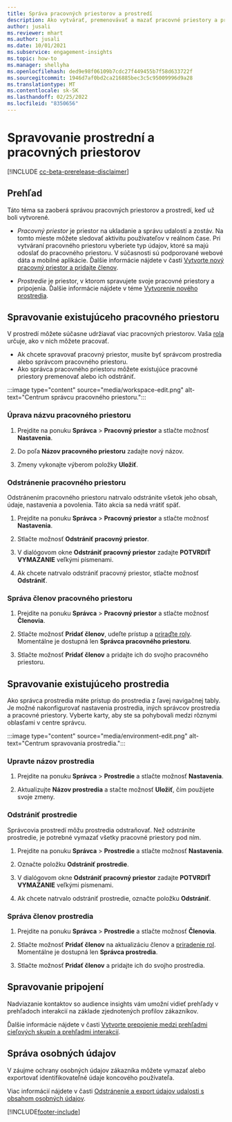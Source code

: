 ```yaml
---
title: Správa pracovných priestorov a prostredí
description: Ako vytvárať, premenovávať a mazať pracovné priestory a prostredia.
author: jusali
ms.reviewer: mhart
ms.author: jusali
ms.date: 10/01/2021
ms.subservice: engagement-insights
ms.topic: how-to
ms.manager: shellyha
ms.openlocfilehash: ded9e98f06109b7cdc27f449455b7f58d633722f
ms.sourcegitcommit: 1946d7af0bd2ca216885bec3c5c95009996d9a28
ms.translationtype: MT
ms.contentlocale: sk-SK
ms.lasthandoff: 02/25/2022
ms.locfileid: "8350656"
---
```

# <a name="manage-environments-and-workspaces"></a>Spravovanie prostrední a pracovných priestorov

[!INCLUDE [cc-beta-prerelease-disclaimer](includes/cc-beta-prerelease-disclaimer.md)]

## <a name="overview"></a>Prehľad

Táto téma sa zaoberá správou pracovných priestorov a prostredí, keď už boli vytvorené. 

- *Pracovný priestor* je priestor na ukladanie a správu udalostí a zostáv. Na tomto mieste môžete sledovať aktivitu používateľov v reálnom čase. Pri vytváraní pracovného priestoru vyberiete typ údajov, ktoré sa majú odoslať do pracovného priestoru. V súčasnosti sú podporované webové dáta a mobilné aplikácie. Ďalšie informácie nájdete v časti [Vytvorte nový pracovný priestor a pridajte členov](create-workspace.md).

- *Prostredie* je priestor, v ktorom spravujete svoje pracovné priestory a pripojenia. Ďalšie informácie nájdete v téme [Vytvorenie nového prostredia](create-new-environment.md).

## <a name="manage-an-existing-workspace"></a>Spravovanie existujúceho pracovného priestoru

V prostredí môžete súčasne udržiavať viac pracovných priestorov. Vaša [rola](user-roles.md) určuje, ako v nich môžete pracovať. 

 - Ak chcete spravovať pracovný priestor, musíte byť správcom prostredia alebo správcom pracovného priestoru.
 - Ako správca pracovného priestoru môžete existujúce pracovné priestory premenovať alebo ich odstrániť. 

:::image type="content" source="media/workspace-edit.png" alt-text="Centrum správcu pracovného priestoru.":::

### <a name="edit-a-workspace-name"></a>Úprava názvu pracovného priestoru

1. Prejdite na ponuku **Správca** > **Pracovný priestor** a stlačte možnosť **Nastavenia**.

1. Do poľa **Názov pracovného priestoru** zadajte nový názov.

1. Zmeny vykonajte výberom položky **Uložiť**.

### <a name="delete-a-workspace"></a>Odstránenie pracovného priestoru

Odstránením pracovného priestoru natrvalo odstránite všetok jeho obsah, údaje, nastavenia a povolenia. Táto akcia sa nedá vrátiť späť.

1. Prejdite na ponuku **Správca** > **Pracovný priestor** a stlačte možnosť **Nastavenia**.

1. Stlačte možnosť **Odstrániť pracovný priestor**. 

1. V dialógovom okne **Odstrániť pracovný priestor** zadajte **POTVRDIŤ VYMAZANIE** veľkými písmenami. 

1. Ak chcete natrvalo odstrániť pracovný priestor, stlačte možnosť **Odstrániť**.

### <a name="manage-workspace-members"></a>Správa členov pracovného priestoru

1. Prejdite na ponuku **Správca** > **Pracovný priestor** a stlačte možnosť **Členovia**.

1. Stlačte možnosť **Pridať členov**, udeľte prístup a [priraďte roly](user-roles.md). Momentálne je dostupná len **Správca pracovného priestoru**.

1. Stlačte možnosť **Pridať členov** a pridajte ich do svojho pracovného priestoru.

## <a name="manage-an-existing-environment"></a>Spravovanie existujúceho prostredia

Ako správca prostredia máte prístup do prostredia z ľavej navigačnej tably. Je možné nakonfigurovať nastavenia prostredia, iných správcov prostredia a pracovné priestory. Vyberte karty, aby ste sa pohybovali medzi rôznymi oblasťami v centre správcu.

:::image type="content" source="media/environment-edit.png" alt-text="Centrum spravovania prostredia.":::

### <a name="edit-an-environment-name"></a>Upravte názov prostredia

1. Prejdite na ponuku **Správca** > **Prostredie** a stlačte možnosť **Nastavenia**.

1. Aktualizujte **Názov prostredia** a stačte možnosť **Uložiť**, čím použijete svoje zmeny.

### <a name="delete-an-environment"></a>Odstrániť prostredie

Správcovia prostredí môžu prostredia odstraňovať. Než odstránite prostredie, je potrebné vymazať všetky pracovné priestory pod ním.

1. Prejdite na ponuku **Správca** > **Prostredie** a stlačte možnosť **Nastavenia**.

1. Označte položku  **Odstrániť prostredie**. 

1. V dialógovom okne **Odstrániť pracovný priestor** zadajte **POTVRDIŤ VYMAZANIE** veľkými písmenami. 

1. Ak chcete natrvalo odstrániť prostredie, označte položku **Odstrániť**.

### <a name="manage-environment-members"></a>Správa členov prostredia

1. Prejdite na ponuku **Správca** > **Prostredie** a stlačte možnosť **Členovia**.

1. Stlačte možnosť **Pridať členov** na aktualizáciu členov a [priradenie rol](user-roles.md). Momentálne je dostupná len **Správca prostredia**.

1. Stlačte možnosť **Pridať členov** a pridajte ich do svojho prostredia.

## <a name="manage-connections"></a>Spravovanie pripojení

Nadviazanie kontaktov so audience insights vám umožní vidieť prehľady v prehľadoch interakcií na základe zjednotených profilov zákazníkov. 

Ďalšie informácie nájdete v časti [Vytvorte prepojenie medzi prehľadmi cieľových skupín a prehľadmi interakcií](integrate-audience-insights-engagement-insights.md).

## <a name="manage-personal-data"></a>Správa osobných údajov

V záujme ochrany osobných údajov zákazníka môžete vymazať alebo exportovať identifikovateľné údaje koncového používateľa.

Viac informácií nájdete v časti [Odstránenie a export údajov udalosti s obsahom osobných údajov](../dsr-rights-requests.md).

[!INCLUDE[footer-include](../includes/footer-banner.md)]
